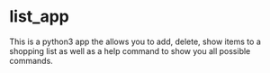 # list_app
This is a python3 app the allows you to add, delete, show items to a shopping list as well as a help command to show you all possible commands.
